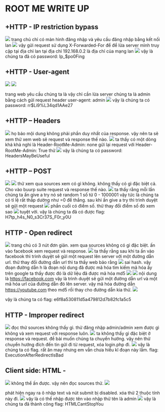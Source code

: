# ROOT ME WRITE UP


## +HTTP - IP restriction bypass
![](https://i.imgur.com/DdlDqIg.png)
trang chủ chỉ có màn hình đăng nhập và yêu cầu đăng nhập bằng kết nối lan
![](https://i.imgur.com/pA325rd.png)
vậy gửi request sử dụng X-Forwarded-For để để lừa server mình truy cập tại địa chỉ lan tại địa chỉ 192.168.0.2 là địa chỉ của mạng lan
![](https://i.imgur.com/meCxstD.png)
vậy là chúng ta đã có password: Ip_$po0Fing

## +HTTP - User-agent
![](https://i.imgur.com/JlV2Aag.png)
![](https://i.imgur.com/YfaoLWg.png)
 
 trang web yêu cầu chúng ta là vậy chỉ cần lừa server chúng ta là admin bằng cách gửi request header user-agent: admin
 ![](https://i.imgur.com/PBhF7Ak.png)
 vậy là chúng ta có password: rr$Li9%L34qd1AAe27

## +HTTP – Headers
![](https://i.imgur.com/0ekb2eK.png)
họ bảo mội dung không phải phần duy nhất của response. vậy nên ta sẽ xem thử xem web sẽ request và response thế nào.
![](https://i.imgur.com/900bkJZ.png)
ta thấy có một dòng khá khả nghi là Header-RootMe-Admin: none
gửi lại request với Header-RootMe-Admin: True thử
![](https://i.imgur.com/hrU46Mw.png)
vậy là chúng ta có password: HeadersMayBeUseful
## +HTTP – POST
![](https://i.imgur.com/j83J2SI.png)
![](https://i.imgur.com/HRxf21I.png)
thử xem qua sources xem có gì không. không thấy có gì đặc biệt cả. Cho vào buurp suite request và response thế nào. 
![](https://i.imgur.com/8wUTmuX.png)
 ta thấy rằng mỗi lần chúng ta ấn give a try nó sẽ random 1 số từ 0 - 1000001
 vậy tức là chúng ta có tỉ lệ rất thấp dường như =0 để thắng. 
 sau khi ấn give a try thì trình duyệt sẽ gửi một request ![](https://i.imgur.com/PuZ5vuC.png)
phần cuối có điểm số. thử thay đổi điểm số đó xem sao
![](https://i.imgur.com/rtpwapO.png)
 tuyệt vời. vậy là chúng ta đã có được flag: H7tp_h4s_N0_s3Cr37S_F0r_y0U

## HTTP - Open redirect
![](https://i.imgur.com/BTKDU2i.png)
trang chủ có 3 nút đơn giản. xem qua sources không có gì đặc biệt. ấn vào facebook xem request và response. 
![](https://i.imgur.com/h9y3qfd.png)
 ta thấy rằng sau khi ta ấn vào facebook thì trình duyệt sẽ gửi một request lên server với một đường dẫn url.
 thử thay đổi đường dẫn url thì ta thấy web bảo rằng ![](https://i.imgur.com/xinvAB2.png)
sai hash. vậy đoạn đường dẫn h là đoạn nội dung đã được mã hóa
 tìm kiếm mã hóa ấy trên google ta thấy được đó là dữ liệu đã được mã hóa md5 ![](https://i.imgur.com/3zsS7qM.png)
![](https://i.imgur.com/G8VWJ4F.png)
 nội dung là https://facebook.com
 vậy là trình duyệt sẽ gửi một đường dẫn url và một mã hóa url của đường dẫn đó lên server. 
 vậy mã hóa đường dẫn https://youtube.com
theo md5 rồi thay cho đường dẫn kia thử. 
![](https://i.imgur.com/taHjp1w.png)

vậy là chúng ta có flag: e6f8a530811d5a479812d7b82fc1a5c5
## HTTP - Improper redirect
![](https://i.imgur.com/Y4FP7nI.png)
đọc thử sources không thấy gì. thử đăng nhập admin/admin xem được gì không và xem request với response luôn.
![](https://i.imgur.com/JPBe9GZ.png)
ta không thấy gì đặc biệt ở response và request. đề bài muốn chúng ta chuyển hướng. vậy nên thử chuyển hướng đích đến tin gửi đi từ request, xóa login.php đi. ![](https://i.imgur.com/D93kWuV.png)
vậy là chúng ta có flag. rất ăn may nhưng em vẫn chưa hiểu kĩ đoạn này lắm. 
flag: ExecutionAfterRedirectIsBad

## Client side: HTML - 
![](https://i.imgur.com/ZRfokkc.png)
không thể ấn được. vậy nên đọc sources thử. ![](https://i.imgur.com/3QcrouS.png)

phát hiện ngay ra ô nhập text và nút submit bị disabled. xóa thử 2 thuộc tính này đi. 
![](https://i.imgur.com/GqEM0cj.png)
vậy là có thể nhập được tên vào
nhập thử tên là admin 
![](https://i.imgur.com/gi5DlDy.png)
vậy là chúng ta đã thành công
flag: HTMLCantStopYou
